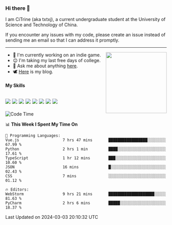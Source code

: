 ### Hi there 👋

I am CiTrine (aka txtxj), a current undergraduate student at the University of Science and Technology of China.

If you encounter any issues with my code, please create an issue instead of sending me an email so that I can address it promptly.

---

<img align="right" height="190" src="http://github-profile-summary-cards.vercel.app/api/cards/stats?username=txtxj&theme=vue">

- 🌱 I'm currently working on an indie game.
- 😉 I'm taking my last free days of college.
- 💬 Ask me about anything [here](https://github.com/txtxj/txtxj/issues).
- 🕊️ [Here](https://txtxj.top) is my blog.

#### My Skills

![](https://img.shields.io/badge/Unity-000000?logo=unity&logoColor=fff)
![](https://img.shields.io/badge/C%23-239120?logo=csharp&logoColor=fff)
![](https://img.shields.io/badge/Python-3e74a2?logo=python&logoColor=fff)
![](https://img.shields.io/badge/C++-65318e?logo=cplusplus&logoColor=fff)
![](https://img.shields.io/badge/C-5654a2?logo=c&logoColor=fff)
![](https://img.shields.io/badge/Vue-4FC08D?logo=vuedotjs&logoColor=fff)
![](https://img.shields.io/badge/Blender-f5792a?logo=blender&logoColor=fff)
![](https://img.shields.io/badge/MS%20SQL-cc2927?logo=microsoftsqlserver&logoColor=fff)
---

<!--START_SECTION:waka-->
![Code Time](http://img.shields.io/badge/Code%20Time-1%2C632%20hrs%2035%20mins-blue)

📊 **This Week I Spent My Time On** 

```text
💬 Programming Languages: 
Vue.js                   7 hrs 47 mins       █████████████████░░░░░░░░   67.99 % 
Python                   2 hrs 1 min         ████░░░░░░░░░░░░░░░░░░░░░   17.61 % 
TypeScript               1 hr 12 mins        ███░░░░░░░░░░░░░░░░░░░░░░   10.60 % 
JSON                     16 mins             █░░░░░░░░░░░░░░░░░░░░░░░░   02.43 % 
CSS                      7 mins              ░░░░░░░░░░░░░░░░░░░░░░░░░   01.12 % 

🔥 Editors: 
WebStorm                 9 hrs 21 mins       ████████████████████░░░░░   81.63 % 
PyCharm                  2 hrs 6 mins        █████░░░░░░░░░░░░░░░░░░░░   18.37 % 
```


 Last Updated on 2024-03-03 20:10:32 UTC
<!--END_SECTION:waka-->
